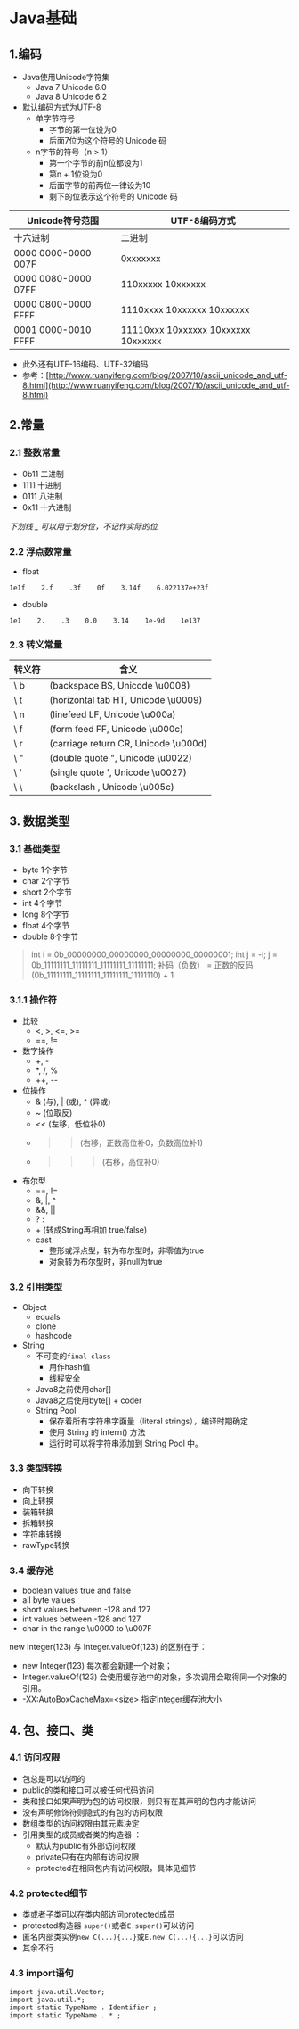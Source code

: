 # Java基础

## 1.编码

* Java使用Unicode字符集
    * Java 7 Unicode 6.0
    * Java 8 Unicode 6.2
* 默认编码方式为UTF-8
    * 单字节符号
        * 字节的第一位设为0
        * 后面7位为这个符号的 Unicode 码
    * n字节的符号（n > 1）
        * 第一个字节的前n位都设为1
        * 第n + 1位设为0
        * 后面字节的前两位一律设为10
        * 剩下的位表示这个符号的 Unicode 码

Unicode符号范围|UTF-8编码方式
--------------|-------------
十六进制|二进制
0000 0000-0000 007F | 0xxxxxxx
0000 0080-0000 07FF | 110xxxxx 10xxxxxx
0000 0800-0000 FFFF | 1110xxxx 10xxxxxx 10xxxxxx
0001 0000-0010 FFFF | 11110xxx 10xxxxxx 10xxxxxx 10xxxxxx

* 此外还有UTF-16编码、UTF-32编码
* 参考：[http://www.ruanyifeng.com/blog/2007/10/ascii_unicode_and_utf-8.html](http://www.ruanyifeng.com/blog/2007/10/ascii_unicode_and_utf-8.html)

## 2.常量

### 2.1 整数常量

- 0b11 二进制
- 1111 十进制
- 0111 八进制
- 0x11 十六进制

*下划线 _ 可以用于划分位，不记作实际的位*

### 2.2 浮点数常量

- float

`1e1f    2.f    .3f    0f    3.14f    6.022137e+23f`

- double

`1e1    2.    .3    0.0    3.14    1e-9d    1e137`

### 2.3 转义常量

转义符|含义
-----|-----
\ b |(backspace BS, Unicode \u0008) 
\ t |(horizontal tab HT, Unicode \u0009) 
\ n |(linefeed LF, Unicode \u000a) 
\ f |(form feed FF, Unicode \u000c) 
\ r |(carriage return CR, Unicode \u000d) 
\ " |(double quote ", Unicode \u0022) 
\ ' |(single quote ', Unicode \u0027) 
\ \ |(backslash \, Unicode \u005c) 

## 3. 数据类型

### 3.1 基础类型

- byte 1个字节
- char 2个字节
- short 2个字节
- int 4个字节
- long 8个字节 
- float 4个字节
- double 8个字节 

> int i = 0b_00000000_00000000_00000000_00000001;
> int j = -i;
> j = 0b_11111111_11111111_11111111_11111111;
> 补码（负数） = 正数的反码(0b_11111111_11111111_11111111_11111110) + 1

### 3.1.1 操作符

* 比较
    * <, >, <=, >=
    * ==, !=
* 数字操作
    * +, -
    * *, /, %
    * ++, --
* 位操作
    * & (与), | (或), ^ (异或)
    * ~ (位取反)
    * << (左移，低位补0)
    * >> (右移，正数高位补0，负数高位补1)
    * >>> (右移，高位补0)
* 布尔型
    * ==, !=
    * &, |, ^
    * &&, ||
    * ? :
    * \+ (转成String再相加 true/false)
    * cast
        * 整形或浮点型，转为布尔型时，非零值为true
        * 对象转为布尔型时，非null为true

### 3.2 引用类型

* Object
    * equals
    * clone
    * hashcode
* String
    * 不可变的`final class`
        * 用作hash值
        * 线程安全
    * Java8之前使用char[]
    * Java8之后使用byte[] + coder
    * String Pool
        * 保存着所有字符串字面量（literal strings），编译时期确定
        * 使用 String 的 intern() 方法
        * 运行时可以将字符串添加到 String Pool 中。


### 3.3 类型转换

* 向下转换
* 向上转换
* 装箱转换
* 拆箱转换
* 字符串转换
* rawType转换

### 3.4 缓存池

* boolean values true and false
* all byte values
* short values between -128 and 127
* int values between -128 and 127
* char in the range \u0000 to \u007F

new Integer(123) 与 Integer.valueOf(123) 的区别在于：
* new Integer(123) 每次都会新建一个对象；
* Integer.valueOf(123) 会使用缓存池中的对象，多次调用会取得同一个对象的引用。
* -XX:AutoBoxCacheMax=\<size\> 指定Integer缓存池大小

## 4. 包、接口、类

### 4.1 访问权限

* 包总是可以访问的
* public的类和接口可以被任何代码访问
* 类和接口如果声明为包的访问权限，则只有在其声明的包内才能访问
* 没有声明修饰符则隐式的有包的访问权限
* 数组类型的访问权限由其元素决定
* 引用类型的成员或者类的构造器 ：
    * 默认为public有外部访问权限
    * private只有在内部有访问权限
    * protected在相同包内有访问权限，具体见细节

### 4.2 protected细节

* 类或者子类可以在类内部访问protected成员
* protected构造器 `super()`或者`E.super()`可以访问
* 匿名内部类实例`new C(...){...}`或`E.new C(...){...}`可以访问
* 其余不行

### 4.3 import语句

```
import java.util.Vector;
import java.util.*;
import static TypeName . Identifier ;
import static TypeName . * ;
```


